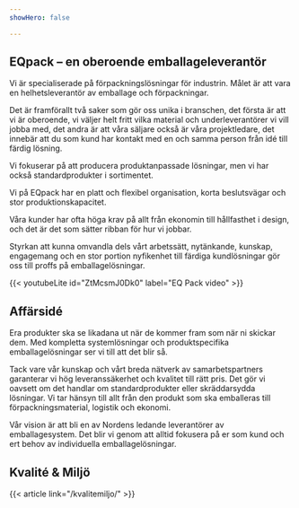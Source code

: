 ```yaml
---
showHero: false 

---
```


## EQpack – en oberoende emballageleverantör
Vi är specialiserade på förpackningslösningar för industrin. Målet är att vara en helhetsleverantör av emballage och förpackningar.

Det är framförallt två saker som gör oss unika i branschen, det första är att vi är oberoende, vi väljer helt fritt vilka material och underleverantörer vi vill jobba med, det andra är att våra säljare också är våra projektledare, det innebär att du som kund har kontakt med en och samma person från idé till färdig lösning.

Vi fokuserar på att producera produktanpassade lösningar, men vi har också standardprodukter i sortimentet.

Vi på EQpack har en platt och flexibel organisation, korta beslutsvägar och stor produktionskapacitet.

Våra kunder har ofta höga krav på allt från ekonomin till hållfasthet i design, och det är det som sätter ribban för hur vi jobbar.

Styrkan att kunna omvandla dels vårt arbetssätt, nytänkande, kunskap, engagemang och en stor portion nyfikenhet till färdiga kundlösningar gör oss till proffs på emballagelösningar.


{{< youtubeLite id="ZtMcsmJ0Dk0" label="EQ Pack video" >}}







## Affärsidé
Era produkter ska se likadana ut när de kommer fram som när ni skickar dem. Med kompletta systemlösningar och produktspecifika emballagelösningar ser vi till att det blir så.

Tack vare vår kunskap och vårt breda nätverk av samarbetspartners garanterar vi hög leveranssäkerhet och kvalitet till rätt pris. Det gör vi oavsett om det handlar om standardprodukter eller skräddarsydda lösningar. Vi tar hänsyn till allt från den produkt som ska emballeras till förpackningsmaterial, logistik och ekonomi.

Vår vision är att bli en av Nordens ledande leverantörer av emballagesystem. Det blir vi genom att alltid fokusera på er som kund och ert behov av individuella emballagelösningar.


## Kvalité & Miljö

{{< article link="/kvalitemiljo/" >}}

